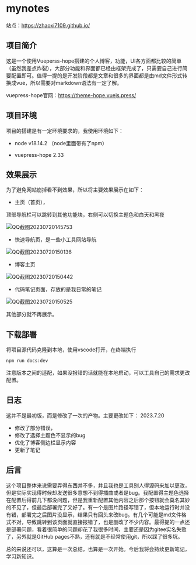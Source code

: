 # mynotes

站点：https://zhaoxi7109.github.io/

## 项目简介

这是一个使用Vueperss-hope搭建的个人博客，功能，UI各方面都比较的简单（虽然我差点炸裂），大部分功能和界面都已经由框架完成了，只需要自己进行简要配置即可。值得一提的是开发阶段都是文章和很多的界面都是由md文件形式转换成vue，所以需要对markdown语法有一定了解。

vuepress-hope官网：https://theme-hope.vuejs.press/

## 项目环境

项目的搭建是有一定环境要求的，我使用环境如下：

- node   v18.14.2  （node里面带有了npm）

- vuepress-hope   2.33

## 效果展示

为了避免网站崩掉看不到效果，所以将主要效果展示在如下：

- 主页（首页），

顶部导航栏可以跳转到其他功能块，右侧可以切换主题色和白天和黑夜


![QQ截图20230720145753](https://github.com/zhaoxi7109/mynotes/assets/100826349/f54379a8-226f-4fb6-92f7-19203b5f6832)

- 快速导航页，是一些小工具网站导航


![QQ截图20230720150136](https://github.com/zhaoxi7109/mynotes/assets/100826349/1e64c2a2-fc05-4434-8c92-903a9d1f67dd)

  

- 博客主页




![QQ截图20230720150442](https://github.com/zhaoxi7109/mynotes/assets/100826349/51a22cc6-3420-47f4-b241-135b7f307e8c)

- 代码笔记页面，存放的是我日常的笔记

![QQ截图20230720150525](https://github.com/zhaoxi7109/mynotes/assets/100826349/dd7c1e62-fb19-422d-b246-1ffd927fb50d)


其他部分就不再展示。

## 下载部署

将项目源代码克隆到本地，使用vscode打开，在终端执行

```sh
npm run docs:dev
```

注意版本之间的适配，如果没报错的话就能在本地启动，可以工具自己的需求更改配置。

## 日志

这并不是最初版，而是修改了一次的产物。主要更改如下：
2023.7.20
- 修改了部分错误，
- 修改了选择主题色不显示的bug
- 优化了博客侧边栏显示内容 
- 更新了笔记 

## 后言

这个项目整体来说需要弄得东西并不多，并且我也是工具别人得源码来加以更改，但是实际实现得时候却发送很多意想不到得插曲或者是bug。我配置得主题色选择在配置后得前几下都没问题，但是我重新配置其他内容之后那个按钮就会莫名其妙的不见了，但最后部署完了又好了。有一个是图片路径写错了，但本地运行时并没有错，部署完之后图片没显示，结果只有回头来改bug。有几个可能是md文件格式不对，导致跳转到该页面就直接报错了，也是删改了不少内容。最得提的一点还是部署问题，看着很简单的问题却花了我很多时间，主要还是因为gitee实名失败了，另外就是GitHub pages不熟，还有就是不经常使用git，所以踩了很多坑。

总的来说还可以，这算是一次总结，也算是一次开始。今后我将会持续更新笔记，学习新知识。
